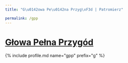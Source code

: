 ```yaml
---
title: "G\u0142owa Pe\u0142na Przyg\xF3d | Patromierz"

permalink: /gpp
---
```


# [Głowa Pełna Przygód](https://patronite.pl/gpp)

{% include profile.md name="gpp" prefix="g" %}
